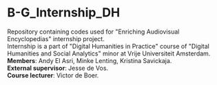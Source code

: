 # B-G_Internship_DH
Repository containing codes used for "Enriching Audiovisual Encyclopedias" internship project. <br /> Internship is a part of "Digital Humanities in Practice" course of "Digital Humanities and Social Analytics" minor at Vrije Universiteit Amsterdam. <br />
**Members**: Andy El Asri, Minke Lenting, Kristina Savickaja. <br />
**External supervisor**: Jesse de Vos. <br />
**Course lecturer**: Victor de Boer.
